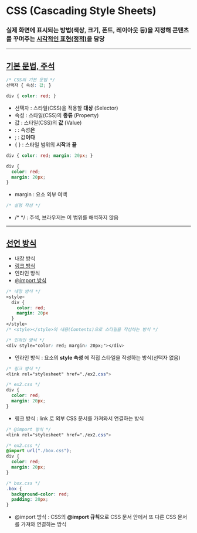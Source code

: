 # CSS (Cascading Style Sheets)
### 실제 화면에 표시되는 방법(색상, 크기, 폰트, 레이아웃 등)을 지정해 콘텐츠를 꾸며주는 <u>시각적인 표현(정적)</u>을 담당

----

## <a href="https://github.com/dudcks5477/Front-end/tree/master/CSS/ex1.html">기본 문법, 주석</a>
```css
/* CSS의 기본 문법 */
선택자 { 속성: 값; }

div { color: red; }
```
- 선택자 : 스타일(CSS)을 적용할 **대상** (Selector)
- 속성 : 스타일(CSS)의 **종류** (Property)
- 값 : 스타일(CSS)의 **값** (Value)
- : : 속성**은**
- ; : 값**이다**
- { } : 스타일 범위의 **시작**과 **끝**

```css
div { color: red; margin: 20px; }

div {
  color: red;
  margin: 20px;
}
```
- margin : 요소 외부 여백

```css
/* 설명 작성 */
```
- /* */ : 주석, 브라우저는 이 범위를 해석하지 않음

----

## <a href="https://github.com/dudcks5477/Front-end/tree/master/CSS/ex2.html">선언 방식</a>
- 내장 방식
- <a href="https://github.com/dudcks5477/Front-end/tree/master/CSS/ex2.css">링크 방식</a>
- 인라인 방식
- <a href="https://github.com/dudcks5477/Front-end/tree/master/CSS/ex2_box.html">@import 방식</a>

```css
/* 내장 방식 */
<style>
  div {
    color: red;
    margin: 20px
  }
</style>
/* <style></style>의 내용(Contents)으로 스타일을 작성하는 방식 */
```

```css
/* 인라인 방식 */
<div style="color: red; margin: 20px;"></div>
```
-  인라인 방식 : 요소의 **style 속성** 에 직접 스타일을 작성하는 방식(선택자 없음)

```css
/* 링크 방식 */
<link rel="stylesheet" href="./ex2.css">

/* ex2.css */
div {
  color: red;
  margin: 20px;
}
```
- 링크 방식 : link 로 외부 CSS 문서를 가져와서 연결하는 방식

```css
/* @import 방식 */
<link rel="stylesheet" href="./ex2.css">

/* ex2.css */
@import url("./box.css");
div {
  color: red;
  margin: 20px;
}

/* box.css */
.box {
  background-color: red;
  padding: 20px;
}
```
- @import 방식 : CSS의 **@import 규칙**으로 CSS 문서 안에서 또 다른 CSS 문서를 가져와 연결하는 방식